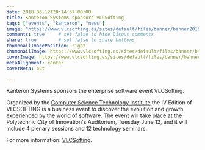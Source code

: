 ```yaml
---
date: 2018-06-12T20:14:57+00:00
title: Kanteron Systems sponsors VLCSofting
tags: ["events", "kanteron", "news"]
image: "https://www.vlcsofting.es/sites/default/files/banner/banner2018-v2.jpg"
comments: true     # set false to hide Disqus comments
share: true        # set false to share buttons
thumbnailImagePosition: right
thumbnailImage: https://www.vlcsofting.es/sites/default/files/banner/banner2018-v2.jpg
coverImage: https://www.vlcsofting.es/sites/default/files/banner/banner2018-v2.jpg
metaAlignment: center
coverMeta: out

---
```

Kanteron Systems sponsors the enterprise software event VLCSofting.

<!--more-->

Organized by the [Computer Science Technology Institute](https://www.iti.es/) the IV Edition of VLCSOFTING is a business event to discover the evolution and growth experienced by the world of software. The event will take place at the Polytechnic City of Innovation's Auditorium, Tuesday June 12, and it will include 4 plenary sessions and 12 technology seminars.

For more information: [VLCSofting](https://www.vlcsofting.es/patrocinadores).

